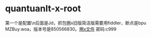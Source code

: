 # quantuanlt-x-root
第一个是配置\n后面是Jd，抓包圈x旧版简洁版需要用fiddler，断点是bpu MZBuy.woa，版本号是850566830。[圈x文件](https://wws.lanzout.com/iMn8t0b0lkib)
密码:c999
